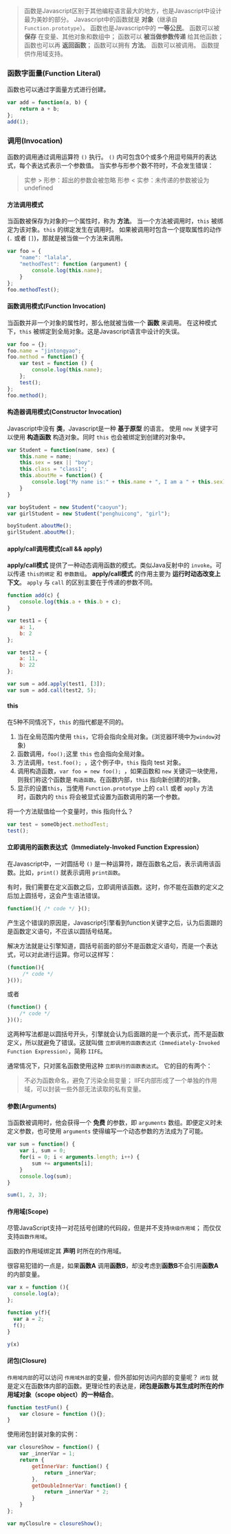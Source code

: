 > 函数是Javascript区别于其他编程语言最大的地方，也是Javascript中设计最为美妙的部分。
> Javascript中的函数就是 **对象**（继承自`Function.prototype`）。
> 函数也是Javascript中的 **一等公民**。
> 函数可以被 **保存** 在变量、其他对象和数组中；
> 函数可以 **被当做参数传递** 给其他函数；
> 函数也可以再 **返回函数**；
> 函数可以拥有 **方法**。
> 函数可以被调用。
> 函数提供作用域支持。

### 函数字面量(Function Literal)
函数也可以通过字面量方式进行创建。

```javascript
var add = function(a, b) {
	return a + b;	
};
add(1);
```

### 调用(Invocation)
函数的调用通过调用运算符 `()` 执行。
`()` 内可包含0个或多个用逗号隔开的表达式，每个表达式表示一个参数值。
当实参与形参个数不符时，不会发生错误：
> 实参 \> 形参：超出的参数会被忽略
> 形参 \< 实参：未传递的参数被设为undefined

#### 方法调用模式
当函数被保存为对象的一个属性时，称为 **方法**。
当一个方法被调用时，`this` 被绑定为该对象。`this` 的绑定发生在调用时。
如果被调用时包含一个提取属性的动作(`.` 或者 `[]`)，那就是被当做一个方法来调用。

```javascript
var foo = {
	"name": "lalala",
	"methodTest": function (argument) {
		console.log(this.name);
	}
};
foo.methodTest();
```

#### 函数调用模式(Function Invocation)
当函数并非一个对象的属性时，那么他就被当做一个 **函数** 来调用。
在这种模式下，`this` 被绑定到全局对象。这是Javascript语言中设计的失误。

```javascript
var foo = {};
foo.name = "jintongyao";
foo.method = function() {
	var test = function () {
		console.log(this.name);
	};
	test();
};
foo.method();
```

#### 构造器调用模式(Constructor Invocation)
Javascript中没有 **类**，Javascript是一种 **基于原型** 的语言。
使用 `new` 关键字可以使用 **构造函数** 构造对象。同时 `this` 也会被绑定到创建的对象中。

```javascript
var Student = function(name, sex) {
	this.name = name;
	this.sex = sex || "boy";
	this.class = "class1";
	this.aboutMe = function() {
		console.log("My name is:" + this.name + ", I am a " + this.sex);
	}
}

var boyStudent = new Student("caoyun");
var girlStudent = new Student("penghuicong", "girl");

boyStudent.aboutMe();
girlStudent.aboutMe();
```

#### apply/call调用模式(call && apply)
**apply/call模式** 提供了一种动态调用函数的模式。类似Java反射中的 `invoke`。可以传递 `this的绑定` 和 `参数数组`。
**apply/call模式** 的作用主要为 **运行时动态改变上下文**。
`apply` 与 `call` 的区别主要在于传递的参数不同。

```javascript
function add(c) {
	console.log(this.a + this.b + c);
}

var test1 = {
	a: 1,
	b: 2
};

var test2 = {
	a: 11,
	b: 22
};

var sum = add.apply(test1, [3]);
var sum = add.call(test2, 5);
```

#### this
在5种不同情况下，`this` 的指代都是不同的。
1. 当在全局范围内使用 `this`，它将会指向全局对象。(浏览器环境中为`window`对象)
2. 函数调用，`foo();`这里 `this` 也会指向全局对象。
3. 方法调用，`test.foo(); `，这个例子中，`this` 指向 test 对象。
4. 调用构造函数，`var foo = new foo(); `，如果函数和 `new` 关键词一块使用，则我们称这个函数是 `构造函数`。在函数内部，`this` 指向新创建的对象。
5. 显示的设置`this`，当使用 `Function.prototype` 上的 `call` 或者 `apply` 方法时，函数内的 `this` 将会被显式设置为函数调用的第一个参数。
	
将一个方法赋值给一个变量时，this 指向什么？

```javascript
var test = someObject.methodTest;
test();
```

#### 立即调用的函数表达式（Immediately-Invoked Function Expression）
在Javascript中，一对圆括号 `()` 是一种运算符，跟在函数名之后，表示调用该函数。比如，`print()` 就表示调用 `print函数`。

有时，我们需要在定义函数之后，立即调用该函数。这时，你不能在函数的定义之后加上圆括号，这会产生语法错误。

```javascript
function(){ /* code */ }();
```

产生这个错误的原因是，Javascript引擎看到function关键字之后，认为后面跟的是函数定义语句，不应该以圆括号结尾。

解决方法就是让引擎知道，圆括号前面的部分不是函数定义语句，而是一个表达式，可以对此进行运算。你可以这样写：

```javascript
(function(){
	 /* code */ 
}());
```

或者

```javascript
(function() {
 	/* code */ 
})();
```

这两种写法都是以圆括号开头，引擎就会认为后面跟的是一个表示式，而不是函数定义，所以就避免了错误。这就叫做 `立即调用的函数表达式（Immediately-Invoked Function Expression）`，简称 `IIFE`。

通常情况下，只对匿名函数使用这种 `立即执行的函数表达式`。
它的目的有两个：
> 不必为函数命名，避免了污染全局变量；
> IIFE内部形成了一个单独的作用域，可以封装一些外部无法读取的私有变量。

#### 参数(Arguments)
当函数被调用时，他会获得一个 **免费** 的参数，即 `arguments` 数组。即便定义时未定义参数，也可使用 `arguments` 使得编写一个动态参数的方法成为了可能。

```javascript
var sum = function() {
	var i, sum = 0;
	for(i = 0; i < arguments.length; i++) {
		sum += arguments[i];
	}
	console.log(sum);
}

sum(1, 2, 3);
```

#### 作用域(Scope)
尽管JavaScript支持一对花括号创建的代码段，但是并不支持`块级作用域`； 而仅仅支持`函数作用域`。

函数的作用域绑定其 **声明** 时所在的作用域。

很容易犯错的一点是，如果**函数A** 调用**函数B**，却没考虑到**函数B**不会引用**函数A**的内部变量。

```javascript
var x = function (){
  console.log(a);
};

function y(f){
  var a = 2;
  f();
}

y(x)
```

#### 闭包(Closure)
`作用域内部`的可以访问 `作用域外部`的变量，但外部如何访问内部的变量呢？
`闭包` 就是定义在函数体内部的函数。更理论性的表达是，**闭包是函数与其生成时所在的作用域对象（scope object）的一种结合**。

```javascript
function testFun() {
    var closure = function (){}; 
}
```

使用闭包封装对象的实例：

```javascript
var closureShow = function() {
	var _innerVar = 1;
	return {
		getInnerVar: function() {
			return _innerVar;
		},
		getDoubleInnerVar: function() {
			return _innerVar * 2;
		}
	}
};

var myClosulre = closureShow();
```
